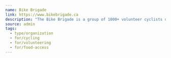```yaml
---
name: Bike Brigade
link: https://www.bikebrigade.ca
description: "The Bike Brigade is a group of 1000+ volunteer cyclists delivering food and other essentials by bike across Tkaronto (Toronto). We work directly with equity-seeking groups, food banks and other non-profits that are supporting vulnerable folks and underinvested communities in our city. We provide last-mile deliveries on behalf of our partners and work cooperatively to meet the needs of all community members."
source: admin
tags:
  - type/organization
  - for/cycling
  - for/volunteering
  - for/food-access
---
```

